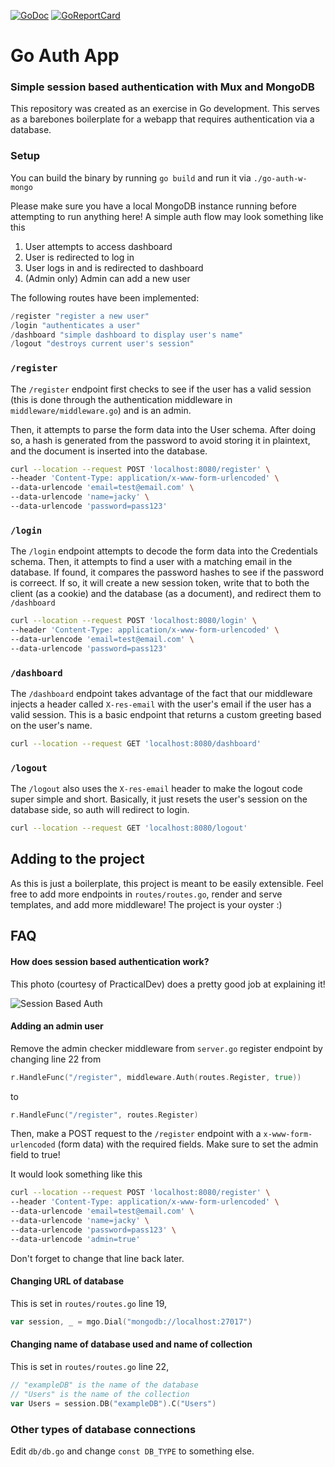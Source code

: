 [![GoDoc](https://godoc.org/github.com/jackyzha0/go-auth-w-mongo?status.svg)](https://godoc.org/github.com/jackyzha0/go-auth-w-mongo)
[![GoReportCard](https://goreportcard.com/badge/github.com/jackyzha0/go-auth-w-mongo)](https://goreportcard.com/report/github.com/jackyzha0/go-auth-w-mongo)
# Go Auth App
### Simple session based authentication with Mux and MongoDB

This repository was created as an exercise in Go development. This serves as a barebones boilerplate for a webapp that requires authentication via a database.

### Setup
You can build the binary by running `go build` and run it via `./go-auth-w-mongo`

Please make sure you have a local MongoDB instance running before attempting to run anything here! A simple auth flow may look something like this

1. User attempts to access dashboard
2. User is redirected to log in
3. User logs in and is redirected to dashboard
4. (Admin only) Admin can add a new user

The following routes have been implemented:

```go
/register "register a new user"
/login "authenticates a user"
/dashboard "simple dashboard to display user's name"
/logout "destroys current user's session"
```

### `/register`
The `/register` endpoint first checks to see if the user has a valid session (this is done through the authentication middleware in `middleware/middleware.go`) and is an admin.

Then, it attempts to parse the form data into the User schema. After doing so, a hash is generated from the password to avoid storing it in plaintext, and the document is inserted into the database.

```bash
curl --location --request POST 'localhost:8080/register' \
--header 'Content-Type: application/x-www-form-urlencoded' \
--data-urlencode 'email=test@email.com' \
--data-urlencode 'name=jacky' \
--data-urlencode 'password=pass123'
```

### `/login`
The `/login` endpoint attempts to decode the form data into the Credentials schema. Then, it attempts to find a user with a matching email in the database. If found, it compares the password hashes to see if the password is correect. If so, it will create a new session token, write that to both the client (as a cookie) and the database (as a document), and redirect them to `/dashboard`

```bash
curl --location --request POST 'localhost:8080/login' \
--header 'Content-Type: application/x-www-form-urlencoded' \
--data-urlencode 'email=test@email.com' \
--data-urlencode 'password=pass123'
```

### `/dashboard`
The `/dashboard` endpoint takes advantage of the fact that our middleware injects a header called `X-res-email` with the user's email if the user has a valid session. This is a basic endpoint that returns a custom greeting based on the user's name.

```bash
curl --location --request GET 'localhost:8080/dashboard'
```

### `/logout`
The `/logout` also uses the `X-res-email` header to make the logout code super simple and short. Basically, it just resets the user's session on the database side, so auth will redirect to login.

```bash
curl --location --request GET 'localhost:8080/logout'
```

## Adding to the project
As this is just a boilerplate, this project is meant to be easily extensible. Feel free to add more endpoints in `routes/routes.go`, render and serve templates, and add more middleware! The project is your oyster :)

## FAQ

#### How does session based authentication work?

This photo (courtesy of PracticalDev) does a pretty good job at explaining it!

![Session Based Auth](https://res.cloudinary.com/practicaldev/image/fetch/s--jzM6Wq6e--/c_limit%2Cf_auto%2Cfl_progressive%2Cq_auto%2Cw_880/https://cdn-images-1.medium.com/max/800/0%2AP5OxJMihg0S0jyqk.png)

#### Adding an admin user
Remove the admin checker middleware from `server.go` register endpoint by changing line 22 from
```go
r.HandleFunc("/register", middleware.Auth(routes.Register, true))
```
to
```go
r.HandleFunc("/register", routes.Register)
```
Then, make a POST request to the `/register` endpoint with a `x-www-form-urlencoded` (form data) with the required fields. Make sure to set the admin field to true!


It would look something like this
```bash
curl --location --request POST 'localhost:8080/register' \
--header 'Content-Type: application/x-www-form-urlencoded' \
--data-urlencode 'email=test@email.com' \
--data-urlencode 'name=jacky' \
--data-urlencode 'password=pass123' \
--data-urlencode 'admin=true'
```

Don't forget to change that line back later.

#### Changing URL of database

This is set in `routes/routes.go` line 19,

```go
var session, _ = mgo.Dial("mongodb://localhost:27017")
```

#### Changing name of database used and name of collection

This is set in `routes/routes.go` line 22,

```go
// "exampleDB" is the name of the database
// "Users" is the name of the collection
var Users = session.DB("exampleDB").C("Users")
```

### Other types of database connections

Edit `db/db.go` and change `const DB_TYPE` to something else.